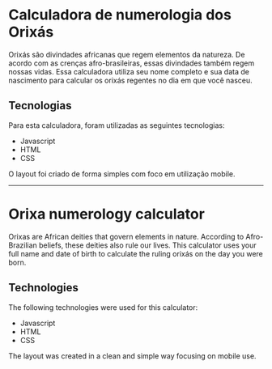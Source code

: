 # Calculadora de numerologia dos Orixás

Orixás são divindades africanas que regem elementos da natureza. De acordo com as crenças afro-brasileiras, essas divindades também regem nossas vidas. Essa calculadora utiliza seu nome completo e sua data de nascimento para calcular os orixás regentes no dia em que você nasceu.

## Tecnologias
Para esta calculadora, foram utilizadas as seguintes tecnologias:
* Javascript
* HTML
* CSS

O layout foi criado de forma simples com foco em utilização mobile. 

* * *

# Orixa numerology calculator

Orixas are African deities that govern elements in nature. According to Afro-Brazilian beliefs, these deities also rule our lives. This calculator uses your full name and date of birth to calculate the ruling orixás on the day you were born.

## Technologies
The following technologies were used for this calculator:
* Javascript
* HTML
* CSS

The layout was created in a clean and simple way focusing on mobile use. 
